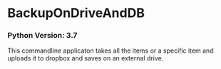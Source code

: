 # BackupOnDriveAndDB
###   Python Version: 3.7

This commandline applicaton takes all the items or a specific item and uploads it to dropbox and saves on an external drive.


